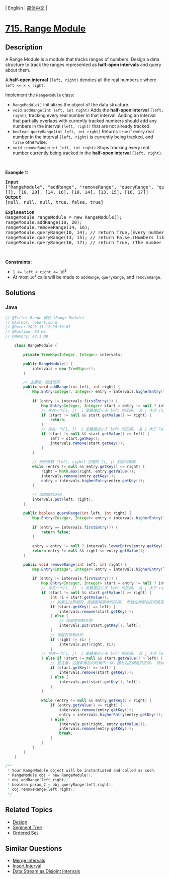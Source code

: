 
| English | [简体中文](README.md) |

# [715. Range Module](https://leetcode.cn//problems/range-module/)

## Description

<p>A Range Module is a module that tracks ranges of numbers. Design a data structure to track the ranges represented as <strong>half-open intervals</strong> and query about them.</p>

<p>A <strong>half-open interval</strong> <code>[left, right)</code> denotes all the real numbers <code>x</code> where <code>left &lt;= x &lt; right</code>.</p>

<p>Implement the <code>RangeModule</code> class:</p>

<ul>
	<li><code>RangeModule()</code> Initializes the object of the data structure.</li>
	<li><code>void addRange(int left, int right)</code> Adds the <strong>half-open interval</strong> <code>[left, right)</code>, tracking every real number in that interval. Adding an interval that partially overlaps with currently tracked numbers should add any numbers in the interval <code>[left, right)</code> that are not already tracked.</li>
	<li><code>boolean queryRange(int left, int right)</code> Returns <code>true</code> if every real number in the interval <code>[left, right)</code> is currently being tracked, and <code>false</code> otherwise.</li>
	<li><code>void removeRange(int left, int right)</code> Stops tracking every real number currently being tracked in the <strong>half-open interval</strong> <code>[left, right)</code>.</li>
</ul>

<p>&nbsp;</p>
<p><strong class="example">Example 1:</strong></p>

<pre>
<strong>Input</strong>
[&quot;RangeModule&quot;, &quot;addRange&quot;, &quot;removeRange&quot;, &quot;queryRange&quot;, &quot;queryRange&quot;, &quot;queryRange&quot;]
[[], [10, 20], [14, 16], [10, 14], [13, 15], [16, 17]]
<strong>Output</strong>
[null, null, null, true, false, true]

<strong>Explanation</strong>
RangeModule rangeModule = new RangeModule();
rangeModule.addRange(10, 20);
rangeModule.removeRange(14, 16);
rangeModule.queryRange(10, 14); // return True,(Every number in [10, 14) is being tracked)
rangeModule.queryRange(13, 15); // return False,(Numbers like 14, 14.03, 14.17 in [13, 15) are not being tracked)
rangeModule.queryRange(16, 17); // return True, (The number 16 in [16, 17) is still being tracked, despite the remove operation)
</pre>

<p>&nbsp;</p>
<p><strong>Constraints:</strong></p>

<ul>
	<li><code>1 &lt;= left &lt; right &lt;= 10<sup>9</sup></code></li>
	<li>At most <code>10<sup>4</sup></code> calls will be made to <code>addRange</code>, <code>queryRange</code>, and <code>removeRange</code>.</li>
</ul>


## Solutions


### Java

```Java
// @Title: Range 模块 (Range Module)
// @Author: robert.sunq
// @Date: 2023-11-12 20:39:01
// @Runtime: 53 ms
// @Memory: 48.1 MB

    class RangeModule {

        private TreeMap<Integer, Integer> intervals;

        public RangeModule() {
            intervals = new TreeMap<>();
        }

        // 主要是，融合区间
        public void addRange(int left, int right) {
            Map.Entry<Integer, Integer> entry = intervals.higherEntry(left);
            
            if (entry != intervals.firstEntry()) {
                Map.Entry<Integer, Integer> start = entry != null ? intervals.lowerEntry(entry.getKey()) : intervals.lastEntry();
                // 存在一个[i, j)  i 是最接近小于 left 的区间， 且 j 大于 right，  即  [i, j) 包含 [left, right)
                if (start != null && start.getValue() >= right) {
                    return;
                }
                // 存在一个[i, j)  i 是最接近小于 left 的区间， 且 j 大于 left，  即 [i, j) 在 [left, right) 的左侧且 j 在区间内，此时可以合并区间
                if (start != null && start.getValue() >= left) {
                    left = start.getKey();
                    intervals.remove(start.getKey());
                }
            }
            
            // 将所有被 [left, right) 包围的 [i, j) 的区间删除
            while (entry != null && entry.getKey() <= right) {
                right = Math.max(right, entry.getValue());
                intervals.remove(entry.getKey());
                entry = intervals.higherEntry(entry.getKey());
            }
            
            // 添加新的区间
            intervals.put(left, right);
        }

        public boolean queryRange(int left, int right) {
            Map.Entry<Integer, Integer> entry = intervals.higherEntry(left);
            
            if (entry == intervals.firstEntry()) {
                return false;
            }
            
            entry = entry != null ? intervals.lowerEntry(entry.getKey()) : intervals.lastEntry();
            return entry != null && right <= entry.getValue();
        }

        public void removeRange(int left, int right) {
            Map.Entry<Integer, Integer> entry = intervals.higherEntry(left);
            
            if (entry != intervals.firstEntry()) {
                Map.Entry<Integer, Integer> start = entry != null ? intervals.lowerEntry(entry.getKey()) : intervals.lastEntry();
                // 存在一个[i, j)  i 是最接近小于 left 的区间， 且 j 大于 right，  即  [i, j) 包含 [left, right)
                if (start != null && start.getValue() >= right) {
                    int ri = start.getValue();
                    // 如果左边界相同，直接删除原本的区间， 然后在判断右区间是否相同， 来判断是否将剩余的区间写入
                    if (start.getKey() == left) {
                        intervals.remove(start.getKey());
                    } else {
                        // 保留左侧剩余的
                        intervals.put(start.getKey(), left);
                    }
                    // 保留右侧剩余的
                    if (right != ri) {
                        intervals.put(right, ri);
                    }
                // 存在一个[i, j)  i 是最接近小于 left 的区间， 且 j 大于 left，  即 [i, j) 在 [left, right) 的左侧且 j 在区间内，此时可以合并区间
                } else if (start != null && start.getValue() > left) {
                    // 且注意，这里和添加的时候不一样，因为右区间是开区间， 所以要使用  > 
                    if (start.getKey() == left) {
                        intervals.remove(start.getKey());
                    } else {
                        intervals.put(start.getKey(), left);
                    }
                }
                
                while (entry != null && entry.getKey() < right) {
                    if (entry.getValue() <= right) {
                        intervals.remove(entry.getKey());
                        entry = intervals.higherEntry(entry.getKey());
                    } else {
                        intervals.put(right, entry.getValue());
                        intervals.remove(entry.getKey());
                        break;
                    }
                }
            } 
        }
    }

/**
 * Your RangeModule object will be instantiated and called as such:
 * RangeModule obj = new RangeModule();
 * obj.addRange(left,right);
 * boolean param_2 = obj.queryRange(left,right);
 * obj.removeRange(left,right);
 */
```



## Related Topics

- [Design](https://leetcode.cn//tag/design)
- [Segment Tree](https://leetcode.cn//tag/segment-tree)
- [Ordered Set](https://leetcode.cn//tag/ordered-set)

## Similar Questions

- [Merge Intervals](../merge-intervals/README_EN.md)
- [Insert Interval](../insert-interval/README_EN.md)
- [Data Stream as Disjoint Intervals](../data-stream-as-disjoint-intervals/README_EN.md)
